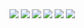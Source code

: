 <img src="https://github.com/DevMountain/simulation-3/blob/master/assets/planning-sheet/idea_features.png" />
<img src="https://github.com/DevMountain/simulation-3/blob/master/assets/planning-sheet/views.png" />
<img src="https://github.com/DevMountain/simulation-3/blob/master/assets/planning-sheet/component_tree.png" />
<img src="https://github.com/DevMountain/simulation-3/blob/master/assets/planning-sheet/endpoints.png" />
<img src="https://github.com/DevMountain/simulation-3/blob/master/assets/planning-sheet/schema.png" />
<img src="https://github.com/DevMountain/simulation-3/blob/master/assets/planning-sheet/tracker.png" />